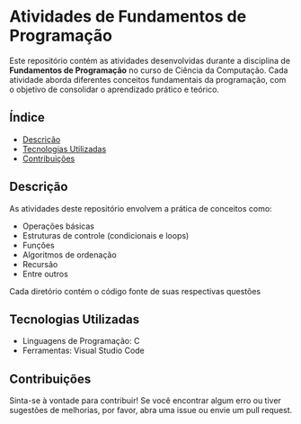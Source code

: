 # Atividades de Fundamentos de Programação

Este repositório contém as atividades desenvolvidas durante a disciplina de **Fundamentos de Programação** no curso de Ciência da Computação. Cada atividade aborda diferentes conceitos fundamentais da programação, com o objetivo de consolidar o aprendizado prático e teórico.

## Índice

- [Descrição](#Descrição)
- [Tecnologias Utilizadas](#tecnologias-Utilizadas)
- [Contribuições](#Contribuições)

## Descrição

As atividades deste repositório envolvem a prática de conceitos como:
- Operações básicas
- Estruturas de controle (condicionais e loops)
- Funções 
- Algoritmos de ordenação
- Recursão
- Entre outros

Cada diretório contém o código fonte de suas respectivas questões

## Tecnologias Utilizadas

- Linguagens de Programação: C
- Ferramentas: Visual Studio Code

## Contribuições
Sinta-se à vontade para contribuir! Se você encontrar algum erro ou tiver sugestões de melhorias, por favor, abra uma issue ou envie um pull request.
